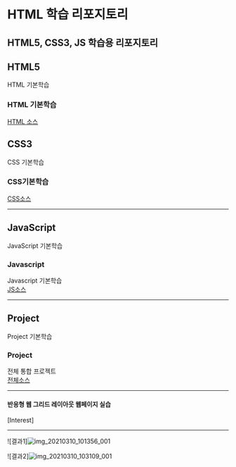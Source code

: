 # HTML 학습 리포지토리
HTML5, CSS3, JS 학습용 리포지토리
--------------------------------


## HTML5
HTML 기본학습

### HTML 기본학습
[HTML 소스](https://github.com/tjdwn6459/StudyHtml/tree/main/01_HTML)

## CSS3
CSS 기본학습 

### CSS기본학습
[CSS소스](https://github.com/tjdwn6459/StudyHtml/tree/main/02_CSS)

-------------------------------------

## JavaScript 
JavaScript 기본학습

### Javascript
Javascript 기본학습 <br>
[JS소스](https://github.com/tjdwn6459/StudyHtml/tree/main/03_javascript)

----------------------------------------

## Project 
Project 기본학습

### Project
전체 통합 프로젝트<br>
[전체소스](https://github.com/tjdwn6459/StudyHtml/tree/main/04_project)

------------------------------------------

#### 반응형 웹 그리드 레이아웃 웹페이지 실습
[Interest]


-------------------------------------------
![결과1]![img_20210310_101356_001](https://user-images.githubusercontent.com/77951833/110561681-74814c00-818b-11eb-8c1f-3795d8b969a3.jpg)

![결과2]![img_20210310_103109_001](https://user-images.githubusercontent.com/77951833/110562044-20c33280-818c-11eb-8ddd-ed292bcea4b7.jpg)
